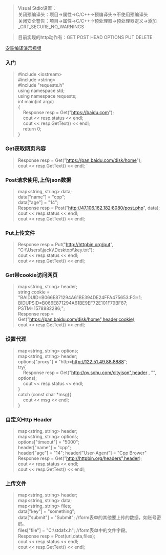 >Visual Stdio设置：  
>关闭预编译头：项目->属性->C/C++->预编译头->不使用预编译头  
>关闭安全警告：项目->属性->C/C++->预处理器->预处理器定义->添加 _CRT_SECURE_NO_WARNINGS  

>目前实现的http动作有：GET POST HEAD OPTIONS PUT DELETE  

[安装编译演示视频](https://www.bilibili.com/video/bv1gV411Z7fT)  
### 入门
>#include \<iostream>  
>#include \<string>  
>#include "requests.h"  
>using	namespace std;  
>using	namespace requests;  
>int main(int argc)  
>{  
>&nbsp;&nbsp;&nbsp;&nbsp;Response resp = Get("https://baidu.com");  
>&nbsp;&nbsp;&nbsp;&nbsp;cout << resp.status << endl;  
>&nbsp;&nbsp;&nbsp;&nbsp;cout << resp.GetText() << endl;  
>&nbsp;&nbsp;&nbsp;&nbsp;return 0;  
> }  
### Get获取网页内容
>Response resp = Get("https://pan.baidu.com/disk/home");  
>cout << resp.GetText() << endl; `

### Post请求使用,上传json数据
>map<string, string> data;  
>data["name"] = "cpp";  
>data["age"] = "14";  
>Response resp = Post("http://47.106.162.182:8080/post.php", data);  
>cout << resp.status << endl;  
>cout << resp.GetText() << endl;  

### Put上传文件
>Response resp = Put("http://httpbin.org/put", "C:\\\\Users\\\\jack\\\\Desktop\\\\key.txt");  
>cout << resp.status << endl;  
>cout << resp.GetText() << endl;  

### Get带cookie访问网页
>map<string, string> header;  
>string cookie = "BAIDUID=B066E871294A61BE394DE24FFA475653:FG=1; BIDUPSID=B066E871294A61BE9EF72E101F79BF87; PSTM=1578882286;";  
>Response resp = Get("https://pan.baidu.com/disk/home",header,cookie);  
>cout << resp.GetText() << endl;  

### 设置代理
>map<string, string> options;  
>map<string, string> header;  
>options["proxy"] = "http=http://122.51.49.88:8888";  
>try{  
>&nbsp;&nbsp;&nbsp;&nbsp;Response resp = Get("http://pv.sohu.com/cityjson",header , "", options);  
>&nbsp;&nbsp;&nbsp;&nbsp;cout << resp.status << endl;  
>}  
>catch (const char *msg){  
>&nbsp;&nbsp;&nbsp;&nbsp;cout << msg << endl;  
>}  

### 自定义Http Header
>map<string, string> header;  
>map<string, string> options;  
>options["timeout"] = "5000";  
>header["name"] = "cpp";  
>header["age"] = "14";
>header["User-Agent"] = "Cpp Brower"  
>Response resp = Get("http://httpbin.org/headers",header);  
>cout << resp.status << endl;  
>cout << resp.GetText() << endl;  

### 上传文件
>map<string, string> header;  
>map<string, string> data;  
>map<string, string> files;  
>data["key"] = "something";  
>data["submit"] = "Submit"; //form表单的其他要上传的数据，如账号密码。   
>files["file"] = "C:\\stdafx.h";  //form表单中的文件字段。  
>Response resp = Post(url,data,files);  
>cout << resp.status << endl;  
>cout << resp.GetText() << endl;  
